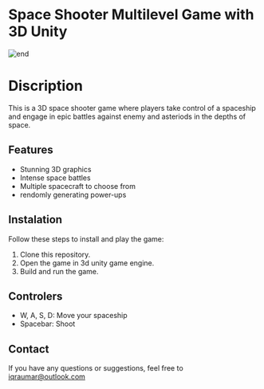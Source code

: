# Space Shooter Multilevel Game with 3D Unity

![end](https://github.com/iqra-yasmin/space-shooter-game-Unity-3D/assets/143939396/0c7572e0-5b1b-4141-8178-733167fee869)


# Discription
This is a 3D space shooter game where players take control of a spaceship and engage in epic battles against enemy and asteriods in the depths of space. 

## Features
- Stunning 3D graphics
- Intense space battles
- Multiple spacecraft to choose from
- rendomly generating power-ups

## Instalation 
Follow these steps to install and play the game:
1. Clone this repository.
2. Open the game in 3d unity game engine.
3. Build and run the game.
   



## Controlers
- W, A, S, D: Move your spaceship
- Spacebar: Shoot


## Contact
If you have any questions or suggestions, feel free to  iqraumar@outlook.com

